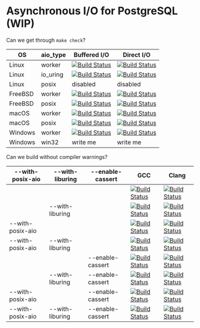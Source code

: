 # Asynchronous I/O for PostgreSQL (WIP)

Can we get through `make check`?

| OS     | aio\_type | Buffered I/O | Direct I/O |
|--------|-----------|--------------|------------|
| Linux  | worker    | [![Build Status](https://api.cirrus-ci.com/github/anarazel/postgres.svg?branch=aio&task=Linux&script=linux_worker_buf)](https://cirrus-ci.com/github/anarazel/postgres/aio) | [![Build Status](https://api.cirrus-ci.com/github/anarazel/postgres.svg?branch=aio&task=Linux&script=linux_worker_dio)](https://cirrus-ci.com/github/anarazel/postgres/aio) |
| Linux  | io\_uring | [![Build Status](https://api.cirrus-ci.com/github/anarazel/postgres.svg?branch=aio&task=Linux&script=linux_io_uring_buf)](https://cirrus-ci.com/github/anarazel/postgres/aio) | [![Build Status](https://api.cirrus-ci.com/github/anarazel/postgres.svg?branch=aio&task=Linux&script=linux_io_uring_dio)](https://cirrus-ci.com/github/anarazel/postgres/aio) |
| Linux  | posix     | disabled | disabled |
| FreeBSD | worker    | [![Build Status](https://api.cirrus-ci.com/github/anarazel/postgres.svg?branch=aio&task=FreeBSD&script=freebsd_worker_buf)](https://cirrus-ci.com/github/anarazel/postgres/aio) | [![Build Status](https://api.cirrus-ci.com/github/anarazel/postgres.svg?branch=aio&task=FreeBSD&script=freebsd_worker_dio)](https://cirrus-ci.com/github/anarazel/postgres/aio) |
| FreeBSD | posix     | [![Build Status](https://api.cirrus-ci.com/github/anarazel/postgres.svg?branch=aio&task=FreeBSD&script=freebsd_posix_buf)](https://cirrus-ci.com/github/anarazel/postgres/aio) | [![Build Status](https://api.cirrus-ci.com/github/anarazel/postgres.svg?branch=aio&task=FreeBSD&script=freebsd_posix_dio)](https://cirrus-ci.com/github/anarazel/postgres/aio) |
| macOS   | worker    | [![Build Status](https://api.cirrus-ci.com/github/anarazel/postgres.svg?branch=aio&task=macOS&script=macos_worker_buf)](https://cirrus-ci.com/github/anarazel/postgres/aio) | [![Build Status](https://api.cirrus-ci.com/github/anarazel/postgres.svg?branch=aio&task=macOS&script=macos_worker_dio)](https://cirrus-ci.com/github/anarazel/postgres/aio) |
| macOS   | posix     | [![Build Status](https://api.cirrus-ci.com/github/anarazel/postgres.svg?branch=aio&task=macOS&script=macos_posix_buf)](https://cirrus-ci.com/github/anarazel/postgres/aio) | [![Build Status](https://api.cirrus-ci.com/github/anarazel/postgres.svg?branch=aio&task=macOS&script=macos_posix_dio)](https://cirrus-ci.com/github/anarazel/postgres/aio) |
| Windows | worker    | [![Build Status](https://api.cirrus-ci.com/github/anarazel/postgres.svg?branch=aio&task=Windows&script=windows_worker_buf)](https://cirrus-ci.com/github/anarazel/postgres/aio) | [![Build Status](https://api.cirrus-ci.com/github/anarazel/postgres.svg?branch=aio&task=Windows&script=windows_worker_dio)](https://cirrus-ci.com/github/anarazel/postgres/aio) |
| Windows | win32     | write me | write me |

Can we build without compiler warnings?

| --with-posix-aio | --with-liburing | --enable-cassert | GCC | Clang |
|------------------|-----------------|------------------|-----|-------|
|                  |                 |                  | [![Build Status](https://api.cirrus-ci.com/github/anarazel/postgres.svg?branch=aio&task=CompilerWarnings&script=gcc_warning)](https://cirrus-ci.com/github/anarazel/postgres/aio) | [![Build Status](https://api.cirrus-ci.com/github/anarazel/postgres.svg?branch=aio&task=CompilerWarnings&script=clang_warning)](https://cirrus-ci.com/github/anarazel/postgres/aio) |
|                  | --with-liburing |                  | [![Build Status](https://api.cirrus-ci.com/github/anarazel/postgres.svg?branch=aio&task=CompilerWarnings&script=gcc_u_warning)](https://cirrus-ci.com/github/anarazel/postgres/aio) | [![Build Status](https://api.cirrus-ci.com/github/anarazel/postgres.svg?branch=aio&task=CompilerWarnings&script=clang_u_warning)](https://cirrus-ci.com/github/anarazel/postgres/aio) |
| --with-posix-aio |                 |                  | [![Build Status](https://api.cirrus-ci.com/github/anarazel/postgres.svg?branch=aio&task=CompilerWarnings&script=gcc_p_warning)](https://cirrus-ci.com/github/anarazel/postgres/aio) | [![Build Status](https://api.cirrus-ci.com/github/anarazel/postgres.svg?branch=aio&task=CompilerWarnings&script=clang_p_warning)](https://cirrus-ci.com/github/anarazel/postgres/aio) |
| --with-posix-aio | --with-liburing |                  | [![Build Status](https://api.cirrus-ci.com/github/anarazel/postgres.svg?branch=aio&task=CompilerWarnings&script=gcc_pu_warning)](https://cirrus-ci.com/github/anarazel/postgres/aio) | [![Build Status](https://api.cirrus-ci.com/github/anarazel/postgres.svg?branch=aio&task=CompilerWarnings&script=clang_pu_warning)](https://cirrus-ci.com/github/anarazel/postgres/aio) |
|                  |                 | --enable-cassert | [![Build Status](https://api.cirrus-ci.com/github/anarazel/postgres.svg?branch=aio&task=CompilerWarnings&script=gcc_a_warning)](https://cirrus-ci.com/github/anarazel/postgres/aio) | [![Build Status](https://api.cirrus-ci.com/github/anarazel/postgres.svg?branch=aio&task=CompilerWarnings&script=clang_a_warning)](https://cirrus-ci.com/github/anarazel/postgres/aio) |
|                  | --with-liburing | --enable-cassert | [![Build Status](https://api.cirrus-ci.com/github/anarazel/postgres.svg?branch=aio&task=CompilerWarnings&script=gcc_au_warning)](https://cirrus-ci.com/github/anarazel/postgres/aio) | [![Build Status](https://api.cirrus-ci.com/github/anarazel/postgres.svg?branch=aio&task=CompilerWarnings&script=clang_au_warning)](https://cirrus-ci.com/github/anarazel/postgres/aio) |
| --with-posix-aio |                 | --enable-cassert | [![Build Status](https://api.cirrus-ci.com/github/anarazel/postgres.svg?branch=aio&task=CompilerWarnings&script=gcc_ap_warning)](https://cirrus-ci.com/github/anarazel/postgres/aio) | [![Build Status](https://api.cirrus-ci.com/github/anarazel/postgres.svg?branch=aio&task=CompilerWarnings&script=clang_ap_warning)](https://cirrus-ci.com/github/anarazel/postgres/aio) |
| --with-posix-aio | --with-liburing | --enable-cassert | [![Build Status](https://api.cirrus-ci.com/github/anarazel/postgres.svg?branch=aio&task=CompilerWarnings&script=gcc_apu_warning)](https://cirrus-ci.com/github/anarazel/postgres/aio) | [![Build Status](https://api.cirrus-ci.com/github/anarazel/postgres.svg?branch=aio&task=CompilerWarnings&script=clang_apu_warning)](https://cirrus-ci.com/github/anarazel/postgres/aio) |
